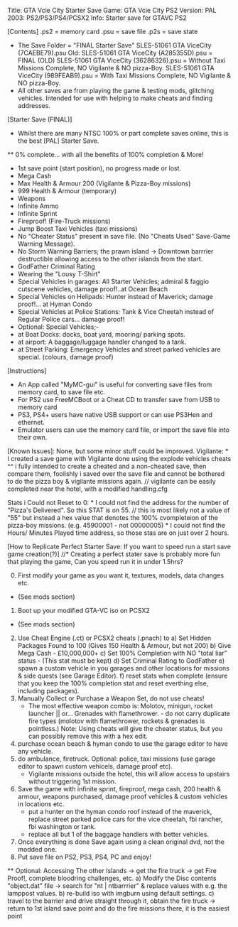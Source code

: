 Title:		GTA Vcie City Starter Save
Game:		GTA Vcie City PS2
Version:	PAL 2003: PS2/PS3/PS4/PCSX2 
Info:		Starter save for GTAVC PS2

[Contents]
.ps2 = memory card
.psu = save file
.p2s = save state

* The Save Folder = "FINAL Starter Save"
	SLES-51061 GTA ViceCity (7CAEBE79).psu
Old:
	SLES-51061 GTA ViceCity (A285355D).psu		= FINAL (OLD)
	SLES-51061 GTA ViceCity (36286326).psu		= Without Taxi Missions Complete, NO Vigilante & NO pizza-Boy.
	SLES-51061 GTA ViceCity (989FEAB9).psu		= With Taxi Missions Complete, NO Vigilante & NO pizza-Boy.
* All other saves are from playing the game & testing mods, glitching vehicles. Intended for use with helping to make cheats and finding addresses.

[Starter Save (FINAL)]
* Whilst there are many NTSC 100% or part complete saves online, this is the best [PAL] Starter Save.

** 0% complete... with all the benefits of 100% completion & More!
* 1st save point (start position), no progress made or lost.
* Mega Cash
* Max Health & Armour 200 (Vigilante & Pizza-Boy missions)
* 999 Health & Armour (temporary)
* Weapons
* Infinite Ammo
* Infinite Sprint
* Fireproof! (Fire-Truck missions)
* Jump Boost Taxi Vehicles  (taxi missions)
* No "Cheater Status" present in save file. (No "Cheats Used" Save-Game Warning Message).
* No Storm Warning Barriers; the prawn island -> Downtown barrrier destructible allowing access to the other islands from the start.
* GodFather Criminal Rating
* Wearing the "Lousy T-Shirt"
* Special Vehicles in garages: 	All Starter Vehicles; admiral & faggio cutscene vehicles, damage proof!..at Ocean Beach
* Special Vehicles on Helipads: Hunter instead of Maverick; damage proof!... at Hyman Condo
* Special Vehicles at Police Stations: Tank & Vice Cheetah instead of Regular Police cars... damage proof!
* Optional: Special Vehicles;-
* 	at Boat Docks: docks, boat yard, mooring/ parking spots.
* 	at airport: A baggage/luggage handler changed to a tank.
* 	at Street Parking: Emergency Vehicles and street parked vehicles are special. (colours, damage proof)

[Instructions]
* An App called "MyMC-gui" is useful for converting save files from memory card, to save file etc.
* For PS2 use FreeMCBoot or a Cheat CD to transfer save from USB to memory card
* PS3, PS4+ users have native USB support or can use PS3Hen and ethernet.
* Emulator users can use the memory card file, or import the save file into their own.

[Known Issues]: None, but some minor stuff could be improved.
Vigilante:	* I created a save game with Vigilante done using the explode vehicles cheats
			^^ i fully intended to create a cheated and a non-cheated save, then compare them, foolishly i saved over the save file and cannot be bothered to do the pizza boy & vigilante missions again.
			// vigilante can be easily completed near the hotel, with a modified handling.cfg

Stats i Could not Reset to 0:
		* I could not find the address for the number of "Pizza's Delivered". So this STAT is on 55. 
			// this is most likely not a value of "55" but instead a hex value that denotes the 100% cvompleteion of the pizza-boy missions. (e.g. 45900001 - not 00000005)
		* I could not find the Hours/ Minutes Played time address, so those stas are on just over 2 hours.
		
		
[How to Replicate Perfect Starter Save: If you want to speed run a start save game creation(?)]
//* Creating a perfect stater save is probably more fun that playing the game, Can you speed run it in under 1.5hrs?

0. First modify your game as you want it, textures, models, data changes etc.
* (See mods section)
1. Boot up your modified GTA-VC iso on PCSX2 
* (See mods section)
2. Use Cheat Engine (.ct) or PCSX2 cheats (.pnach) to
	a) Set Hidden Packages Found to 100 (Gives 150 Health & Armour, but not 200)
	b) Give Mega Cash - £10,000,000+
	c) Set 100% Completion with NO "total liar" status - (This stat must be kept)
	d) Set Criminal Rating to GodFather
	e) spawn a custom vehicle in you garages and other locations for missions & side quests (see Garage Editor).
	f) reset stats when complete (ensure that you keep the 100% completion stat and reset everthing else, including packages).
3. Manually Collect or Purchase a Weapon Set, do not use cheats!
	* The most effective weapon combo is: Molotov, minigun, rocket launcher || or... Grenades with flamethrower. - do not carry duplicate fire types (molotov with flamethrower, rockets & grenades is pointless.)
	Note: 	Using cheats will give the cheater status, but you can possibly remove this with a hex edit.
4. purchase ocean beach & hyman condo to use the garage editor to have any vehicle.
5. do ambulance, firetruck. Optional: police, taxi missions (use garage editor to spawn custom vehicels, damage proof etc).
	* Vigilante missions outside the hotel, this will allow access to upstairs without triggering 1st mission.
6. Save the game with infinite sprint, fireproof, mega cash, 200 health & armour, weapons purchased, damage proof vehicles & custom vehicles in locations etc.
	* put a hunter on the hyman condo roof instead of the maverick, replace street parked police cars for the vice cheetah, fbi rancher, fbi washington or tank.
	* replace all but 1 of the baggage handlers with better vehicles.
7. Once everything is done Save again using a clean original dvd, not the modded one.
8. Put save file on PS2, PS3, PS4, PC and enjoy!

** Optional: Accessing The other Islands -> get the fire truck -> get Fire Proof!, complete bloodring challenges, etc.
	a) Modify the Disc contents "object.dat" file  -> search for "nt | ntbarrrier" & replace values with e.g. the lamppost values.
	b) re-build iso with imgburn using default settings.
	c) travel to the barrier and drive straight through it, obtain the fire truck -> return to 1st island save point and do the fire missions there, it is the easiest point
